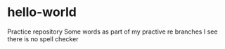 # hello-world
Practice repository
Some words as part of my practive re branches
I see there is no spell checker
